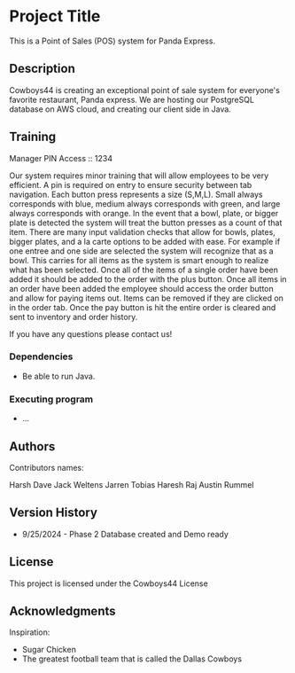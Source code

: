# Project Title

This is a Point of Sales (POS) system for Panda Express.

## Description

Cowboys44 is creating an exceptional point of sale system for everyone's favorite restaurant, Panda express. We are hosting our PostgreSQL database on AWS cloud, and creating our client side in Java.

## Training

Manager PIN Access :: 1234

Our system requires minor training that will allow employees to be very efficient. A pin is required on entry to ensure security between tab navigation. Each button press represents a size (S,M,L). Small always corresponds with blue, medium always corresponds with green, and large always corresponds with orange. In the event that a bowl, plate, or bigger plate is detected the system will treat the button presses as a count of that item. There are many input validation checks that allow for bowls, plates, bigger plates, and a la carte options to be added with ease. For example if one entree and one side are selected the system will recognize that as a bowl. This carries for all items as the system is smart enough to realize what has been selected. Once all of the items of a single order have been added it should be added to the order with the plus button. Once all items in an order have been added the employee should access the order button and allow for paying items out. Items can be removed if they are clicked on in the order tab. Once the pay button is hit the entire order is cleared and sent to inventory and order history.

If you have any questions please contact us!

### Dependencies

- Be able to run Java.

### Executing program

- ...
## Authors

Contributors names:

Harsh Dave
Jack Weltens
Jarren Tobias
Haresh Raj
Austin Rummel

## Version History

- 9/25/2024 - Phase 2 Database created and Demo ready

## License

This project is licensed under the Cowboys44 License

## Acknowledgments

Inspiration:

- Sugar Chicken
- The greatest football team that is called the Dallas Cowboys
